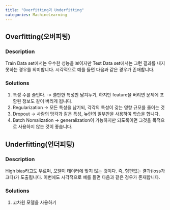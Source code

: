 ```yaml
---
title: "Overfitting과 Underfitting"
categories: MachineLearning
---
```


## Overfitting(오버피팅)

### Description
Train Data set에서는 우수한 성능을 보이지만 Test Data set에서는 그런 결과를 내지 못하는 경우를 의미합니다.
시각적으로 예를 들면 다음과 같은 경우가 존재합니다.

### Solutions
1. 특성 수를 줄인다. -> 쓸만한 특성만 남겨두기, 하지만 feature을 버리면 문제에 포함된 정보도 같이 버리게 됩니다.
2. Regularization -> 모든 특성을 남기되, 각각의 특성이 갖는 영향 규모를 줄이는 것
3. Dropout -> 사람의 망각과 같은 특성, 뉴런의 일부만을 사용하여 학습을 합니다.
4. Batch Nomalization -> generalization이 가능하지만 되도록이면 그것을 목적으로 사용하지 않는 것이 좋습니다.


## Underfitting(언더피팅)

### Description
High bias라고도 부르며, 모델이 데이터에 맞지 않는 것이다. 즉, 형편없는 결과(loss가 크다)가 도출됩니다.
이번에도 시각적으로 예를 들면 다음과 같은 경우가 존재합니다.

### Solutions
1. 고차원 모델을 사용하기